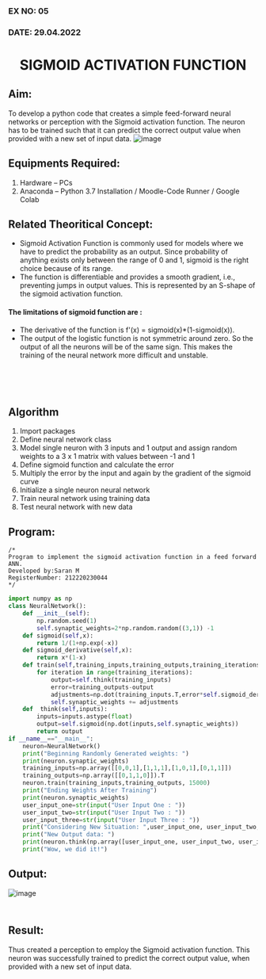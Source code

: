 ### EX NO: 05

### DATE: 29.04.2022


# <p align = "center"> SIGMOID ACTIVATION FUNCTION </p>
## Aim:
  To develop a python code that creates a simple feed-forward neural networks or perception with the Sigmoid activation function. The neuron has to be trained such that it can predict the correct output value when provided with a new set of input data.
 ![image](https://user-images.githubusercontent.com/93023609/162692440-f59e7ad2-0414-4ddb-8640-fede7a0655f2.png)

## Equipments Required:
1. Hardware – PCs
2. Anaconda – Python 3.7 Installation / Moodle-Code Runner / Google Colab

## Related Theoritical Concept:
* Sigmoid Activation Function is commonly used for models where we have to predict the probability as an output. Since probability of anything exists only between the range of 0 and 1, sigmoid is the right choice because of its range.
* The function is differentiable and provides a smooth gradient, i.e., preventing jumps in output values. This is represented by an S-shape of the sigmoid activation function. 

#### The limitations of sigmoid function are :
* The derivative of the function is f'(x) = sigmoid(x)*(1-sigmoid(x)).
* The output of the logistic function is not symmetric around zero. So the output of all the neurons will be of the same sign. This makes the training of the neural network more difficult and unstable.

<br>
<br>
<br>

## Algorithm
1. Import packages
2. Define neural network class
3. Model single neuron with 3 inputs and 1 output and assign random weights to a 3 x 1 matrix with values between -1 and 1
4. Define sigmoid function and calculate the error
5. Multiply the error by the input and again by the gradient of the sigmoid curve
6. Initialize a single neuron neural network
7. Train neural network using training data
8. Test neural network with new data

## Program:
```
/*
Program to implement the sigmoid activation function in a feed forward ANN.
Developed by:Saran M
RegisterNumber: 212220230044  
*/
```
```python
import numpy as np
class NeuralNetwork():
    def __init__(self):
        np.random.seed(1)
        self.synaptic_weights=2*np.random.random((3,1)) -1       
    def sigmoid(self,x):
        return 1/(1+np.exp(-x))    
    def sigmoid_derivative(self,x):
        return x*(1-x)   
    def train(self,training_inputs,training_outputs,training_iterations):       
        for iteration in range(training_iterations):
            output=self.think(training_inputs)
            error=training_outputs-output
            adjustments=np.dot(training_inputs.T,error*self.sigmoid_derivative(output))
            self.synaptic_weights += adjustments
    def  think(self,inputs):
        inputs=inputs.astype(float)
        output=self.sigmoid(np.dot(inputs,self.synaptic_weights))
        return output
if __name__=="__main__":
    neuron=NeuralNetwork()   
    print("Beginning Randomly Generated weights: ")
    print(neuron.synaptic_weights)    
    training_inputs=np.array([[0,0,1],[1,1,1],[1,0,1],[0,1,1]])    
    training_outputs=np.array([[0,1,1,0]]).T   
    neuron.train(training_inputs,training_outputs, 15000)    
    print("Ending Weights After Training")
    print(neuron.synaptic_weights)    
    user_input_one=str(input("User Input One : "))
    user_input_two=str(input("User Input Two : "))
    user_input_three=str(input("User Input Three : "))    
    print("Considering New Situation: ",user_input_one, user_input_two, user_input_three)
    print("New Output data: ")
    print(neuron.think(np.array([user_input_one, user_input_two, user_input_three])))
    print("Wow, we did it!")
 ```   

## Output:
![image](https://user-images.githubusercontent.com/75235427/169481884-96c70697-9d12-4389-b7e3-a56d427db20d.png)

## <br>Result:
  Thus created a perception to employ the Sigmoid activation function. This neuron was successfully trained to predict the correct output value, when provided with a new set of input data.
